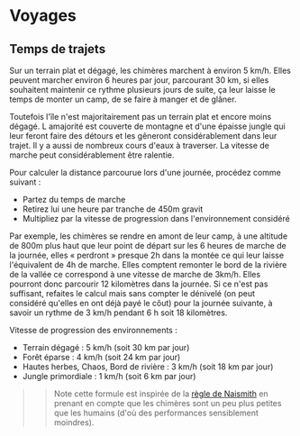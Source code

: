 # Voyages

## Temps de trajets

Sur un terrain plat et dégagé, les chimères marchent à environ 5 km/h. Elles peuvent marcher environ 6 heures par jour, parcourant 30 km, si elles souhaitent maintenir ce rythme plusieurs jours de suite, ça leur laisse le temps de monter un camp, de se faire à manger et de glâner.

Toutefois l'île n'est majoritairement pas un terrain plat et encore moins dégagé. L amajorité est couverte de montagne et d'une épaisse jungle qui leur feront faire des détours et les gêneront considérablement dans leur trajet. Il y a aussi de nombreux cours d'eaux à traverser. La vitesse de marche peut considérablement être ralentie.

Pour calculer la distance parcourue lors d'une journée, procédez comme suivant :
* Partez du temps de marche
* Retirez lui une heure par tranche de 450m gravit
* Multipliez par la vitesse de progression dans l'environnement considéré

Par exemple, les chimères se rendre en amont de leur camp, à une altitude de 800m plus haut que leur point de départ sur les 6 heures de marche de la journée, elles « perdront » presque 2h dans la montée ce qui leur laisse l'équivalent de 4h de marche. Elles comptent remonter le bord de la rivière de la vallée ce correspond à une vitesse de marche de 3km/h. Elles pourront donc parcourir 12 kilomètres dans la journée. Si ce n'est pas suffisant, refaites le calcul mais sans compter le dénivelé (on peut considéré qu'elles en ont déjà payé le côut) pour la journée suivante, à savoir un rythme de 3 km/h pendant 6 h soit 18 kilomètres.

Vitesse de progression  des environnements :
* Terrain dégagé : 5 km/h (soit 30 km par jour)
* Forêt éparse : 4 km/h (soit 24 km par jour)
* Hautes herbes, Chaos, Bord de rivière : 3 km/h (soit 18 km par jour)
* Jungle primordiale : 1 km/h (soit 6 km par jour)

>> Note cette formule est inspirée de la [règle de Naismith](https://en.wikipedia.org/wiki/Naismith%27s_rule) en prenant en compte que les chimères sont un peu plus petites que les humains (d'où des performances sensiblement moindres).
